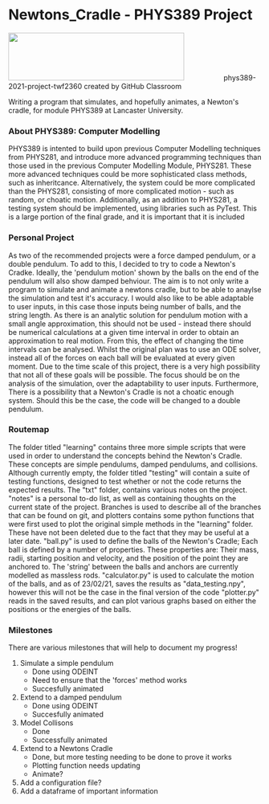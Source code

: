 # Newtons_Cradle - PHYS389 Project
<img src="https://www.lancaster.ac.uk/media/lancaster-university/content-assets/images/fst/logos/Physicslogo.svg" width="350" height="95">
  &nbsp;&nbsp;&nbsp;&nbsp;&nbsp;&nbsp;&nbsp;&nbsp;&nbsp;&nbsp;&nbsp;&nbsp&nbsp;&nbsp;&nbsp;&nbsp;&nbsp;&nbsp;
phys389-2021-project-twf2360 created by GitHub Classroom

Writing a program that simulates, and hopefully animates, a Newton's cradle, for module PHYS389 at Lancaster University. 
### About PHYS389: Computer Modelling
PHYS389 is intented to build upon previous Computer Modelling techniques from PHYS281, and introduce more advanced programming techniques than those used in the previous Computer Modelling Module, PHYS281. These more advanced techniques could be more sophisticated class methods, such as inheritcance. Alternatively, the system could be more complicated than the PHYS281, consisting of more complicated motion - such as random, or choatic motion. Additionally, as an addition to PHYS281, a testing system should be implemented, using libraries such as PyTest. This is a large portion of the final grade, and it is important that it is included

### Personal Project 
As two of the recommended projects were a force damped pendulum, or a double pendulum. To add to this, I decided to try to code a Newton's Cradke. Ideally, the 'pendulum motion' shown by the balls on the end of the pendulum will also show damped behviour. 
The aim is to not only write a program to simulate and animate a newtons cradle, but to be able to anaylse the simulation and test it's accuracy. I would also like to be able adaptable to user inputs, in this case those inputs being number of balls, and the string length. As there is an analytic solution for pendulum motion with a small angle approximation, this should not be used - instead there should be numerical calculations at a given time interval in order to obtain an approximation to real motion. From this, the effect of changing the time intervals can be analysed. Whilst the original plan was to use an ODE solver, instead all of the forces on each ball will be evaluated at every given moment. Due to the time scale of this project, there is a very high possibility that not all of these goals will be possible. The focus should be on the analysis of the simulation, over the adaptability to user inputs.
Furthermore, There is a possibility that a Newton's Cradle is not a choatic enough system. Should this be the case, the code will be changed to a double pendulum. 


### Routemap
The folder titled "learning" contains three more simple scripts that were used in order to understand the concepts behind the Newton's Cradle. These concepts are simple pendulums, damped pendulums, and collisions. 
Although currently empty, the folder titled "testing" will contain a suite of testing functions, designed to test whether or not the code returns the expected results.
The "txt" folder, contains various notes on the project. "notes" is a personal to-do list, as well as containing thoughts on the current state of the project. Branches is used to describe all of the branches that can be found on git, and plotters contains some python functions that were first used to plot the original simple methods in the "learning" folder. These have not been deleted due to the fact that they may be useful at a later date. 
"ball.py" is used to define the balls of the Newton's Cradle; Each ball is defined by a number of properties. These properties are: Their mass, radii, starting position and velocity, and the position of the point they are anchored to. The 'string' between the balls and anchors are currently modelled as massless rods. 
"calculator.py" is used to calculate the motion of the balls, and as of 23/02/21, saves the results as "data_testing.npy", however this will not be the case in the final version of the code
"plotter.py" reads in the saved results, and can plot various graphs based on either the positions or the energies of the balls. 

### Milestones 
There are various milestones that will help to document my progress! 
1. Simulate a simple pendulum
    - Done using ODEINT
    - Need to ensure that the 'forces' method works
    - Succesfully animated 
2. Extend to a damped pendulum
    - Done using ODEINT
    - Succesfully animated
3. Model Collisons 
    - Done 
    - Successfully animated
4. Extend to a Newtons Cradle
    - Done, but more testing needing to be done to prove it works 
    - Plotting function needs updating 
    - Animate?
5. Add a configuration file? 
6. Add a dataframe of important information 